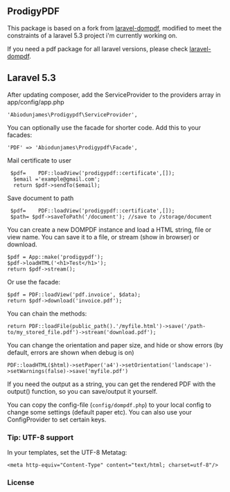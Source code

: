## ProdigyPDF

This package is based on a fork from [laravel-dompdf](https://github.com/barryvdh/laravel-dompdf), modified to meet the constraints of a laravel 5.3 project i'm currently working on. 

If you need a  pdf package for all laravel versions, please check [laravel-dompdf](https://github.com/barryvdh/laravel-dompdf).
## Laravel 5.3
After updating composer, add the ServiceProvider to the providers array in app/config/app.php

    'Abiodunjames\Prodigypdf\ServiceProvider',

You can optionally use the facade for shorter code. Add this to your facades:

    'PDF' => 'Abiodunjames\Prodigypdf\Facade',


 Mail certificate to user

     $pdf=    PDF::loadView('prodigypdf::certificate',[]);
      $email ='example@gmail.com';
      return $pdf->sendTo($email);
 Save document to path
 
 
     $pdf=    PDF::loadView('prodigypdf::certificate',[]);
     $path= $pdf->saveToPath('/document'); //save to /storage/document
 
You can create a new DOMPDF instance and load a HTML string, file or view name. You can save it to a file, or stream (show in browser) or download.

    $pdf = App::make('prodigypdf');
    $pdf->loadHTML('<h1>Test</h1>');
    return $pdf->stream();

Or use the facade:

    $pdf = PDF::loadView('pdf.invoice', $data);
    return $pdf->download('invoice.pdf');

You can chain the methods:

    return PDF::loadFile(public_path().'/myfile.html')->save('/path-to/my_stored_file.pdf')->stream('download.pdf');

You can change the orientation and paper size, and hide or show errors (by default, errors are shown when debug is on)

    PDF::loadHTML($html)->setPaper('a4')->setOrientation('landscape')->setWarnings(false)->save('myfile.pdf')

If you need the output as a string, you can get the rendered PDF with the output() function, so you can save/output it yourself.

You can copy the config-file (`config/dompdf.php`) to your local config to change some settings (default paper etc).
You can also use your ConfigProvider to set certain keys.

### Tip: UTF-8 support
In your templates, set the UTF-8 Metatag:

    <meta http-equiv="Content-Type" content="text/html; charset=utf-8"/>

### License

